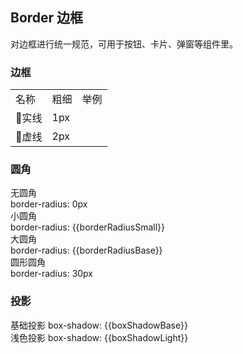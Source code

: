 <script>
  export default {
    data() {
      return {
        borderRadiusBase: '4px',
        borderRadiusSmall: '2px',
        boxShadowLight: '0 2px 12px 0 rgba(0, 0, 0, 0.1)',
        boxShadowBase: '0 2px 4px rgba(0, 0, 0, .12), 0 0 6px rgba(0, 0, 0, .04)',
      }
    },
  }
</script>

## Border 边框

对边框进行统一规范，可用于按钮、卡片、弹窗等组件里。

### 边框

<div class="demo-border">
<table class="table">
  <tbody>
    <tr>
      <td class="text">名称</td>
      <td class="text">粗细</td>
      <td class="line">举例</td>
    </tr>
    <tr>
      <td class="text">实线</td>
      <td class="text">1px</td>
      <td class="line">
        <div></div>
      </td>
    </tr>
    <tr>
      <td class="text">虚线</td>
      <td class="text">2px</td>
      <td class="line">
        <div class="dashed"></div>
      </td>
    </tr>
  </tbody>
</table>
</div>

### 圆角

<mu-row :gutter="12" class="demo-border">
  <mu-col :span="6" :xs="{span: 12}">
    <div class="title">无圆角</div>
    <div class="value">border-radius: 0px</div>
    <div class="radius"></div>
  </mu-col>
  <mu-col :span="6" :xs="{span: 12}">
    <div class="title">小圆角</div>
    <div class="value">border-radius: {{borderRadiusSmall}}</div>
    <div 
      class="radius" 
      :style="{ borderRadius: borderRadiusSmall }"
    ></div>
  </mu-col>
  <mu-col :span="6" :xs="{span: 12}">
    <div class="title">大圆角</div>
    <div class="value">border-radius: {{borderRadiusBase}}</div>
    <div 
      class="radius"
      :style="{ borderRadius: borderRadiusBase }"
    ></div>
  </mu-col>
  <mu-col :span="6" :xs="{span: 12}">
    <div class="title">圆形圆角</div>
    <div class="value">border-radius: 30px</div>
    <div class="radius radius-30"></div>
  </mu-col>
</mu-row>

### 投影

<div class="demo-border">
  <div 
    class="demo-shadow"
    :style="{ boxShadow: boxShadowBase }"
  >
    <span class="demo-shadow-text">基础投影 box-shadow: {{boxShadowBase}}</span>
  </div>
  <div 
    class="demo-shadow"
    :style="{ boxShadow: boxShadowLight }"
  >
    <span class="demo-shadow-text">浅色投影 box-shadow: {{boxShadowLight}}</span>
  </div>
</div>
